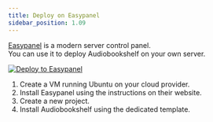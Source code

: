 ```yaml
---
title: Deploy on Easypanel
sidebar_position: 1.09
---
```


[Easypanel](https://easypanel.io) is a modern server control panel.  
You can use it to deploy Audiobookshelf on your own server.

[![Deploy to Easypanel](https://easypanel.io/img/deploy-on-easypanel-40-outline.svg)](https://easypanel.io/docs/templates/audiobookshelf)

1. Create a VM running Ubuntu on your cloud provider.
2. Install Easypanel using the instructions on their website.
3. Create a new project.
4. Install Audiobookshelf using the dedicated template.
